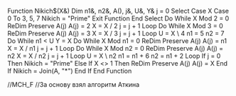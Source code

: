Function Nikich$(X&)
    Dim n1&, n2&, A(), j&, U&, Y&
    j = 0
    Select Case X
        Case 0 To 3, 5, 7
        Nikich = "Prime"
        Exit Function
    End Select
    Do While X Mod 2 = 0
        ReDim Preserve A(j)
        A(j) = 2
        X = X / 2
        j = j + 1
    Loop
    Do While X Mod 3 = 0
        ReDim Preserve A(j)
        A(j) = 3
        X = X / 3
        j = j + 1
    Loop
    U = X \ 4
    n1 = 5
    n2 = 7
    Do While n1 < U
        Y = X
        Do While X Mod n1 = 0
            ReDim Preserve A(j)
            A(j) = n1
            X = X / n1
            j = j + 1
        Loop
        Do While X Mod n2 = 0
            ReDim Preserve A(j)
            A(j) = n2
            X = X / n2
            j = j + 1
        Loop
        U = X \ n2
        n1 = n1 + 6
        n2 = n1 + 2
    Loop
    If j = 0 Then
        Nikich = "Prime"
    Else
        If X <> 1 Then
            ReDim Preserve A(j)
            A(j) = X
        End If
        Nikich = Join(A, "*")
    End If
End Function

//MCH_F
//За основу взял алгоритм Аткина

